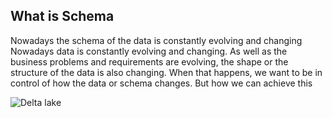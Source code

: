 
## What is Schema
Nowadays the schema of the data is constantly evolving and changing
Nowadays data is constantly evolving and changing. As well as the business problems and requirements are evolving, the shape or the structure of the data is also changing. When that happens, we want to be in control of how the data or schema changes. But how we can achieve this


![Delta lake](https://github.com/gurditsingh/blog/blob/gh-pages/_screenshots/dl_ep3.jpg?raw=true)

<!--stackedit_data:
eyJoaXN0b3J5IjpbMzI0MTMxNDcyLC0xNjQzMjYxNjQzLC0xOT
I4MDA3NDg5LDc0NzA1OTA3OSw2NzE1Mjg1MTUsLTY5MTgxNzg0
NCwxMjU1MTA4NiwtMzAyMjEzNTY5LC02Njc1MTg1MDMsLTE2Nz
AyODUzNzIsMjA5NTk0NzU3OCwxMjYwMDEyMjIzLDEyNTA1NTY4
NTAsNjE5ODYyNTkyLC0xNzU3NDIzNDQ2LC0xODE3MjE5NCwyMT
E0MjE1NTk0LDEwNDY2MjE0LC0xMzA1NTIzNTY3LC0xNDU5OTI3
NTc1XX0=
-->